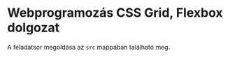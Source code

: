 # Webprogramozás CSS Grid, Flexbox dolgozat
A feladatsor megoldása az `src` mappában található meg.

